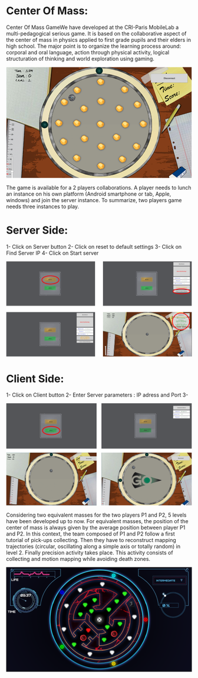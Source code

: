 # Center Of Mass:
Center Of Mass GameWe have developed at the CRI-Paris MobileLab a multi-pedagogical serious game. It is based on the collaborative aspect of the center of mass in physics applied to first grade pupils and their elders in high school. The major point is to organize the learning process around: corporal and oral language, action through physical activity, logical structuration of thinking and world exploration using gaming.

![alt tag](https://github.com/MehHam/Move-2D/blob/master/images/ImageCDM.png) 

The game is available for a 2 players collaborations. 
A player needs to lunch an instance on his own platform (Android smartphone or tab, Apple, windows) and join the server instance. To summarize, two players game needs three instances to play.

# Server Side:
1- Click on Server button
2- Click on reset to default settings
3- Click on Find Server IP
4- Click on Start server

![alt tag](https://github.com/MehHam/Move-2D/blob/master/images/ImageServer.png) 

# Client Side:
1- Click on Client button
2- Enter Server parameters : IP adress and Port
3- 

![alt tag](https://github.com/MehHam/Move-2D/blob/master/images/ImageClient.png) 

Considering two equivalent masses for the two players P1 and P2, 5 levels have been developed up to now. For equivalent masses, the position of the center of mass is always given by the average position between player P1 and P2. In this context, the team composed of P1 and P2 follow a first tutorial of pick-ups collecting. Then they have to reconstruct mapping trajectories (circular, oscillating along a simple axis or totally random) in level 2. Finally precision activity takes place. This activity consists of collecting and motion mapping while avoiding death zones. 

![alt tag](https://github.com/MehHam/Move-2D/blob/master/images/level11.png) 

